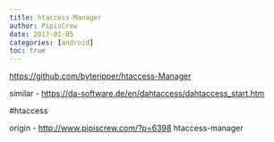 ```yaml
---
title: htaccess-Manager
author: PipisCrew
date: 2017-01-05
categories: [android]
toc: true
---
```


https://github.com/byteripper/htaccess-Manager

similar - https://da-software.de/en/dahtaccess/dahtaccess_start.htm

#htaccess

origin - http://www.pipiscrew.com/?p=6398 htaccess-manager